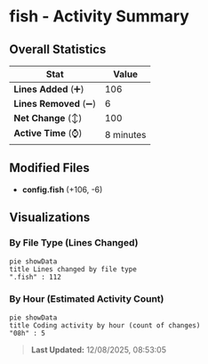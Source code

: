 # fish - Activity Summary 

## Overall Statistics

| Stat                   | Value                                                             |
| ---------------------- | ----------------------------------------------------------------- |
| **Lines Added** (➕)   | 106                                          |
| **Lines Removed** (➖) | 6                                        |
| **Net Change** (↕)    | 100                |
| **Active Time** (⌚)   | 8 minutes |


## Modified Files
- **config.fish** (+106, -6)

## Visualizations

### By File Type (Lines Changed)

```mermaid
pie showData
title Lines changed by file type
".fish" : 112
```

### By Hour (Estimated Activity Count)

```mermaid
pie showData
title Coding activity by hour (count of changes)
"08h" : 5
```


> **Last Updated:** 12/08/2025, 08:53:05